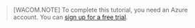 > [WACOM.NOTE] To complete this tutorial, you need an Azure account. You can <a href="http://www.windowsazure.cn/zh-cn/pricing/free-trial/" target="_blank">sign up for a free trial</a>.
